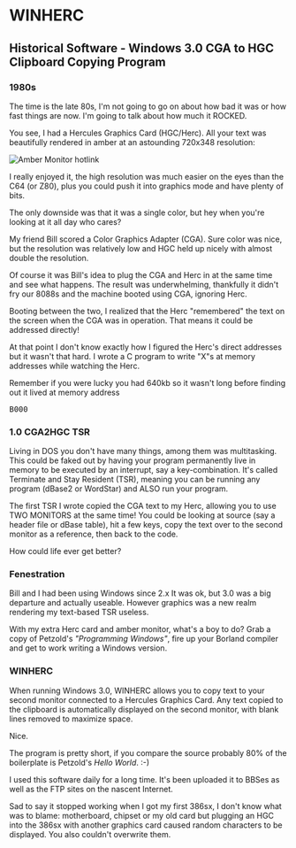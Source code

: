 # WINHERC

## Historical Software - Windows 3.0 CGA to HGC Clipboard Copying Program

### 1980s

The time is the late 80s, I'm not going to go on about how bad it was or how fast things are now.  I'm going to talk about how much it ROCKED.  

You see, I had a Hercules Graphics Card (HGC/Herc).  All your text was beautifully rendered in amber at an astounding 720x348 resolution:

![Amber Monitor hotlink](https://yourrootsareshowingdearie.files.wordpress.com/2013/03/old-monitor.jpg)

I really enjoyed it, the high resolution was much easier on the eyes than the C64 (or Z80), plus you could push it into graphics mode and have plenty of bits.

The only downside was that it was a single color, but hey when you're looking at it all day who cares?

My friend Bill scored a Color Graphics Adapter (CGA).  Sure color was nice, but the resolution was relatively low and HGC held up nicely with almost double the resolution.

Of course it was Bill's idea to plug the CGA and Herc in at the same time and see what happens.  The result was underwhelming, thankfully it didn't fry our 8088s and the machine booted using CGA, ignoring Herc.

Booting between the two, I realized that the Herc "remembered" the text on the screen when the CGA was in operation.  That means it could be addressed directly!

At that point I don't know exactly how I figured the Herc's direct addresses but it wasn't that hard.  I wrote a C program to write "X"s at memory addresses while watching the Herc.  

Remember if you were lucky you had 640kb so it wasn't long before finding out it lived at memory address <pre>B000</pre>

### 1.0 CGA2HGC TSR

Living in DOS you don't have many things, among them was multitasking.  This could be faked out by having your program permanently live in memory to be executed by an interrupt, say a key-combination.  It's called Terminate and Stay Resident (TSR), meaning you can be running any program (dBase2 or WordStar) and ALSO run your program.

The first TSR I wrote copied the CGA text to my Herc, allowing you to use TWO MONITORS at the same time!   You could be looking at source (say a header file or dBase table), hit a few keys, copy the text over to the second monitor as a reference, then back to the code.

How could life ever get better?

### Fenestration

Bill and I had been using Windows since 2.x  It was ok, but 3.0 was a big departure and actually useable.  However graphics was a new realm rendering my text-based TSR useless.

With my extra Herc card and amber monitor, what's a boy to do?  Grab a copy of Petzold's _"Programming Windows"_, fire up your Borland compiler and get to work writing a Windows version.

### WINHERC

When running Windows 3.0, WINHERC allows you to copy text to your second monitor connected to a Hercules Graphics Card.  Any text copied to the clipboard is automatically displayed on the second monitor, with blank lines removed to maximize space.

Nice.

The program is pretty short, if you compare the source probably 80% of the boilerplate is Petzold's _Hello World_.  :-)

I used this software daily for a long time.  It's been  uploaded it to BBSes as well as the FTP sites on the nascent Internet.

Sad to say it stopped working when I got my first 386sx, I don't know what was to blame: motherboard, chipset or my old card but plugging an HGC into the 386sx with another graphics card caused random characters to be displayed.  You also couldn't overwrite them.
